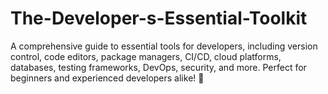 # The-Developer-s-Essential-Toolkit
A comprehensive guide to essential tools for developers, including version control, code editors, package managers, CI/CD, cloud platforms, databases, testing frameworks, DevOps, security, and more. Perfect for beginners and experienced developers alike! 🚀
